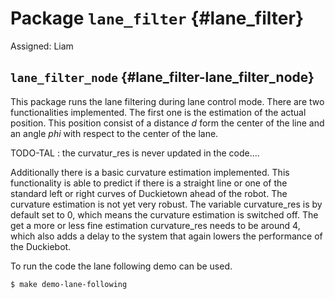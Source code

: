 # Package `lane_filter` {#lane_filter}

Assigned: Liam

<move-here src='#lane_filter-autogenerated'/>


## `lane_filter_node` {#lane_filter-lane_filter_node}

<move-here src="#lane_filter-lane_filter_node-autogenerated"/>

This package runs the lane filtering during lane control mode. There are two functionalities implemented. The first one is the estimation of the actual position. This position consist of a distance $d$ form the center of the line and an angle $phi$ with respect to the center of the lane. 

TODO-TAL : the curvatur_res is never updated in the code....

Additionally there is a basic curvature estimation implemented. This functionality is able to predict if there is a straight line or one of the standard left or right curves of Duckietown ahead of the robot. The curvature estimation is not yet very robust. The variable curvature_res is by default set to 0, which means the curvature estimation is switched off. The get a more or less fine estimation curvature_res needs to be around 4, which also adds a delay to the system that again lowers the performance of the Duckiebot.

To run the code the lane following demo can be used.

    $ make demo-lane-following 
